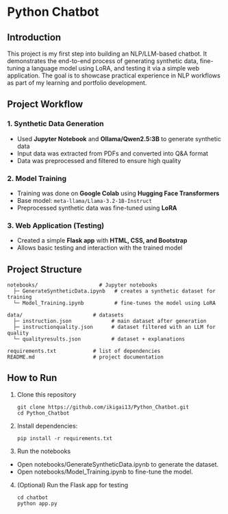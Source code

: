 # Python Chatbot

## Introduction

This project is my first step into building an NLP/LLM-based chatbot. It demonstrates the end-to-end process of generating synthetic data, fine-tuning a language model using LoRA, and testing it via a simple web application. The goal is to showcase practical experience in NLP workflows as part of my learning and portfolio development.

## Project Workflow

### 1. Synthetic Data Generation
- Used **Jupyter Notebook** and **Ollama/Qwen2.5:3B** to generate synthetic data
- Input data was extracted from PDFs and converted into Q&A format
- Data was preprocessed and filtered to ensure high quality

### 2. Model Training
- Training was done on **Google Colab** using **Hugging Face Transformers**
- Base model: `meta-llama/Llama-3.2-1B-Instruct`
- Preprocessed synthetic data was fine-tuned using **LoRA**

### 3. Web Application (Testing)
- Created a simple **Flask app** with **HTML, CSS, and Bootstrap**
- Allows basic testing and interaction with the trained model

## Project Structure
```
notebooks/                    # Jupyter notebooks
  ├─ GenerateSyntheticData.ipynb   # creates a synthetic dataset for training
  └─ Model_Training.ipynb          # fine-tunes the model using LoRA  

data/                       # datasets
  ├─ instruction.json             # main dataset after generation
  ├─ instructionquality.json      # dataset filtered with an LLM for quality
  └─ qualityresults.json          # dataset + explanations  

requirements.txt            # list of dependencies  
README.md                   # project documentation  
```

## How to Run
1. Clone this repository  
    ```
    git clone https://github.com/ikigai13/Python_Chatbot.git
    cd Python_Chatbot
    ```

2. Install dependencies:
    ```
    pip install -r requirements.txt
    ```

3. Run the notebooks
  - Open notebooks/GenerateSyntheticData.ipynb to generate the dataset.
  - Open notebooks/Model_Training.ipynb to fine-tune the model.

4. (Optional) Run the Flask app for testing
    ```
    cd chatbot
    python app.py
    ```
